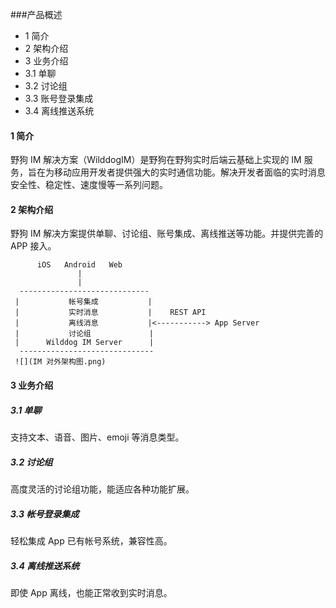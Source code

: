 ###产品概述

* 1 简介
* 2 架构介绍
* 3 业务介绍
 * 3.1 单聊
 * 3.2 讨论组
 * 3.3 账号登录集成
 * 3.4 离线推送系统

#### 1 简介

野狗 IM 解决方案（WilddogIM）是野狗在野狗实时后端云基础上实现的 IM 服务，旨在为移动应用开发者提供强大的实时通信功能。解决开发者面临的实时消息安全性、稳定性、速度慢等一系列问题。

#### 2 架构介绍
野狗 IM 解决方案提供单聊、讨论组、账号集成、离线推送等功能。并提供完善的 APP 接入。
```
      iOS   Android   Web
               |
               |
  ----------------------------- 
 |           帐号集成           |
 |           实时消息           |    REST API
 |           离线消息           |<-----------> App Server
 |           讨论组             |
 |      Wilddog IM Server      |
  ------------------------------
 ![](IM 对外架构图.png)
```

#### 3 业务介绍
##### 3.1 单聊
支持文本、语音、图片、emoji 等消息类型。

##### 3.2 讨论组
高度灵活的讨论组功能，能适应各种功能扩展。

##### 3.3 帐号登录集成
轻松集成 App 已有帐号系统，兼容性高。

##### 3.4 离线推送系统
即使 App 离线，也能正常收到实时消息。